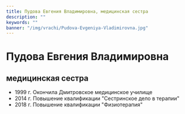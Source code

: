 ```yaml
---
title: Пудова Евгения Владимировна, медицинская сестра 
description: ""
keywords: ""
banner: "/img/vrachi/Pudova-Evgeniya-Vladimirovna.jpg"
---
```


# Пудова Евгения Владимировна
## медицинская сестра

* 1999 г. Окончила Дмитровское медицинское училище
* 2014 г. Повышение квалификации "Сестринское дело в терапии"
* 2018 г. Повышение квалификации "Физиотерапия" 

